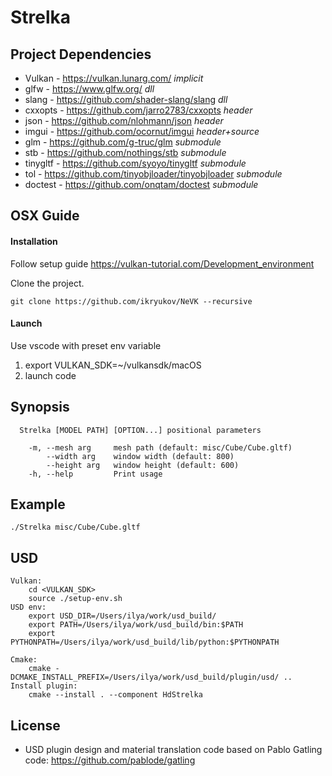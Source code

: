 # Strelka

## Project Dependencies

- Vulkan  - https://vulkan.lunarg.com/   *implicit*
- glfw    - https://www.glfw.org/     *dll*
- slang      - https://github.com/shader-slang/slang *dll*
- cxxopts   - https://github.com/jarro2783/cxxopts  *header*
- json - https://github.com/nlohmann/json *header*
- imgui   - https://github.com/ocornut/imgui *header+source*
- glm      - https://github.com/g-truc/glm *submodule*
- stb       - https://github.com/nothings/stb *submodule*
- tinygltf    - https://github.com/syoyo/tinygltf *submodule*
- tol - https://github.com/tinyobjloader/tinyobjloader *submodule*
- doctest      - https://github.com/onqtam/doctest *submodule*

## OSX Guide

#### Installation
Follow setup guide https://vulkan-tutorial.com/Development_environment

Clone the project.
   
    git clone https://github.com/ikryukov/NeVK --recursive

#### Launch
Use vscode with preset env variable
1. export VULKAN_SDK=~/vulkansdk/macOS
2. launch code 
    
## Synopsis 

      Strelka [MODEL PATH] [OPTION...] positional parameters
      
        -m, --mesh arg     mesh path (default: misc/Cube/Cube.gltf)
            --width arg    window width (default: 800)
            --height arg   window height (default: 600)
        -h, --help         Print usage

## Example

    ./Strelka misc/Cube/Cube.gltf

## USD
    Vulkan:
        cd <VULKAN_SDK>
        source ./setup-env.sh
    USD env:
        export USD_DIR=/Users/ilya/work/usd_build/
        export PATH=/Users/ilya/work/usd_build/bin:$PATH
        export PYTHONPATH=/Users/ilya/work/usd_build/lib/python:$PYTHONPATH

    Cmake:
        cmake -DCMAKE_INSTALL_PREFIX=/Users/ilya/work/usd_build/plugin/usd/ ..
    Install plugin:
        cmake --install . --component HdStrelka

## License
* USD plugin design and material translation code based on Pablo Gatling code:
https://github.com/pablode/gatling